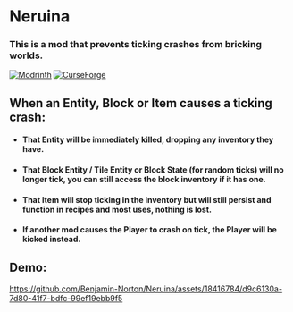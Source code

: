 # Neruina

### This is a mod that prevents ticking crashes from bricking worlds.

[![Modrinth](https://img.shields.io/modrinth/dt/neruina?colour=00AF5C&label=downloads&logo=modrinth)](https://modrinth.com/mod/neruina)
[![CurseForge](https://cf.way2muchnoise.eu/full_851046_downloads.svg)](https://curseforge.com/minecraft/mc-mods/neruina)

## When an Entity, Block or Item causes a ticking crash:
- #### That Entity will be immediately killed, dropping any inventory they have.
- #### That Block Entity / Tile Entity or Block State (for random ticks) will no longer tick, you can still access the block inventory if it has one.
- #### That Item will stop ticking in the inventory but will still persist and function in recipes and most uses, nothing is lost.
- #### If another mod causes the Player to crash on tick, the Player will be kicked instead.

## Demo:
https://github.com/Benjamin-Norton/Neruina/assets/18416784/d9c6130a-7d80-41f7-bdfc-99ef19ebb9f5
